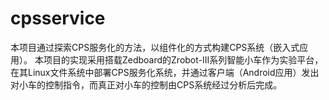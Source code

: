 # cpsservice
本项目通过探索CPS服务化的方法，以组件化的方式构建CPS系统（嵌入式应用）。
本项目的实现采用搭载Zedboard的Zrobot-III系列智能小车作为实验平台，在其Linux文件系统中部署CPS服务化系统，并通过客户端（Android应用）发出对小车的控制指令，而真正对小车的控制由CPS系统经过分析后完成。
